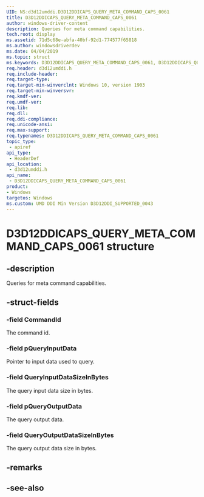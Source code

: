 ```yaml
---
UID: NS:d3d12umddi.D3D12DDICAPS_QUERY_META_COMMAND_CAPS_0061
title: D3D12DDICAPS_QUERY_META_COMMAND_CAPS_0061
author: windows-driver-content
description: Queries for meta command capabilities.
tech.root: display
ms.assetid: 71d5c68e-abfa-40bf-92d1-774577f65818
ms.author: windowsdriverdev
ms.date: 04/04/2019
ms.topic: struct
ms.keywords: D3D12DDICAPS_QUERY_META_COMMAND_CAPS_0061, D3D12DDICAPS_QUERY_META_COMMAND_CAPS_0061, 
req.header: d3d12umddi.h
req.include-header:
req.target-type:
req.target-min-winverclnt: Windows 10, version 1903
req.target-min-winversvr:
req.kmdf-ver:
req.umdf-ver:
req.lib:
req.dll:
req.ddi-compliance:
req.unicode-ansi:
req.max-support:
req.typenames: D3D12DDICAPS_QUERY_META_COMMAND_CAPS_0061
topic_type: 
 - apiref
api_type: 
 - HeaderDef
api_location: 
 - d3d12umddi.h
api_name: 
 - D3D12DDICAPS_QUERY_META_COMMAND_CAPS_0061
product:
- Windows
targetos: Windows
ms.custom: UMD DDI Min Version D3D12DDI_SUPPORTED_0043
---
```


# D3D12DDICAPS_QUERY_META_COMMAND_CAPS_0061 structure

## -description

Queries for meta command capabilities.

## -struct-fields

### -field CommandId

The command id.

### -field pQueryInputData

Pointer to input data used to query.

### -field QueryInputDataSizeInBytes

The query input data size in bytes.

### -field pQueryOutputData

The query output data.

### -field QueryOutputDataSizeInBytes
 
The query output data size in bytes.

## -remarks

## -see-also